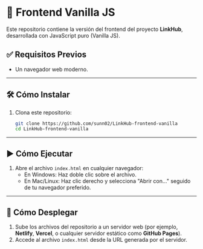 
# 🌟 Frontend Vanilla JS

Este repositorio contiene la versión del frontend del proyecto **LinkHub**, desarrollada con JavaScript puro (Vanilla JS).

## ✅ Requisitos Previos

- Un navegador web moderno.

---

## 🛠️ Cómo Instalar

1. Clona este repositorio:
   ```bash
   git clone https://github.com/sunn02/LinkHub-frontend-vanilla
   cd LinkHub-frontend-vanilla
   ```

---

## ▶️ Cómo Ejecutar

1. Abre el archivo `index.html` en cualquier navegador:
   - En Windows: Haz doble clic sobre el archivo.
   - En Mac/Linux: Haz clic derecho y selecciona "Abrir con..." seguido de tu navegador preferido.

---

## 🚀 Cómo Desplegar

1. Sube los archivos del repositorio a un servidor web (por ejemplo, **Netlify**, **Vercel**, o cualquier servidor estático como **GitHub Pages**).
2. Accede al archivo `index.html` desde la URL generada por el servidor.

